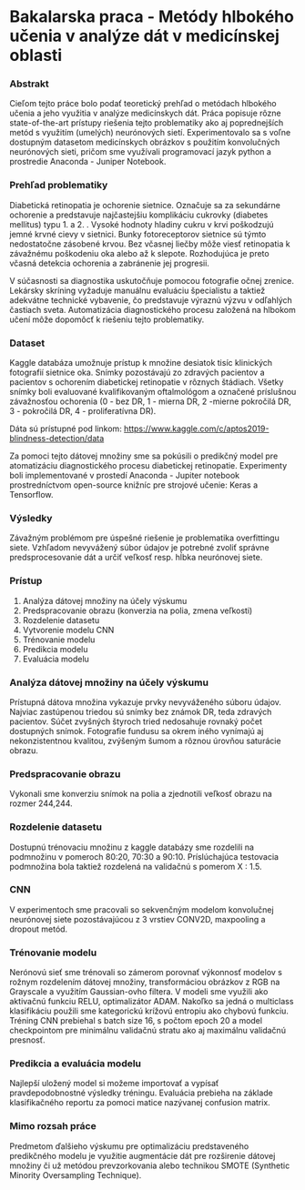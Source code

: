 # Bakalarska praca - Metódy hlbokého učenia v analýze dát v medicínskej oblasti

### Abstrakt ###
Cieľom tejto práce bolo podať teoretický prehľad o metódach hlbokého učenia a jeho využitia v analýze medicínskych dát. Práca popisuje rôzne state-of-the-art prístupy riešenia tejto problematiky ako aj poprednejších metód s využitím (umelých) neurónových sietí. Experimentovalo sa s voľne dostupným datasetom medicínskych obrázkov s použitím konvolučných neurónových sieti, pričom sme využívali programovací jazyk python a prostredie Anaconda - Juniper Notebook.

### Prehľad problematiky ###
Diabetická retinopatia je ochorenie sietnice. Označuje sa za sekundárne ochorenie a predstavuje najčastejšiu komplikáciu cukrovky (diabetes mellitus) typu 1. a 2. . Vysoké hodnoty hladiny cukru v krvi poškodzujú jemné krvné cievy v sietnici. Bunky fotoreceptorov sietnice sú týmto nedostatočne zásobené krvou. Bez včasnej liečby môže viesť retinopatia k závažnému poškodeniu oka alebo až k slepote. Rozhodujúca je preto včasná detekcia ochorenia a zabránenie jej progresii.

V súčasnosti sa diagnostika uskutočňuje pomocou fotografie očnej zrenice. Lekársky skríning vyžaduje manuálnu evaluáciu špecialistu a taktiež adekvátne technické vybavenie, čo predstavuje výraznú výzvu v odľahlých častiach sveta. Automatizácia diagnostického procesu založená na hlbokom učení môže dopomôcť k riešeniu tejto problematiky.

### Dataset ###
Kaggle databáza umožnuje prístup k množine desiatok tisíc klinických fotografií sietnice oka. Snímky pozostávajú zo zdravých pacientov a pacientov s ochorením diabetickej retinopatie v rôznych štádiach. Všetky snímky boli evaluované kvalifikovaným oftalmológom a označené príslušnou závažnosťou ochorenia (0 - bez DR, 1 - mierna DR, 2 -mierne pokročilá DR, 3 - pokročilá DR, 4 - proliferatívna DR). 

Dáta sú prístupné pod linkom: https://www.kaggle.com/c/aptos2019-blindness-detection/data

Za pomoci tejto dátovej množiny sme sa pokúsili o predikčný model pre atomatizáciu diagnostického procesu diabetickej retinopatie. 
Experimenty boli implementované v prostedí Anaconda - Jupiter notebook prostredníctvom open-source knižníc pre strojové učenie: Keras a Tensorflow.


### Výsledky ###
Závažným problémom pre úspešné riešenie je problematika overfittingu siete. Vzhľadom nevyvážený súbor údajov je potrebné zvoliť správne predsprocesovanie dát a určiť veľkosť resp. hĺbka neurónovej siete.  

### Prístup ###
1. Analýza dátovej množiny na účely výskumu
3. Predspracovanie obrazu (konverzia na polia, zmena veľkosti)
4. Rozdelenie datasetu 
5. Vytvorenie modelu CNN 
6. Trénovanie modelu
7. Predikcia modelu
8. Evaluácia modelu

### Analýza dátovej množiny na účely výskumu ###
Prístupná dátova množina vykazuje prvky nevyváženého súboru údajov. Najviac zastúpenou triedou sú snímky bez známok DR, teda zdravých pacientov. Súčet zvyšných štyroch tried nedosahuje rovnaký počet dostupných snímok. Fotografie fundusu sa okrem iného vynímajú aj nekonzistentnou kvalitou, zvýšeným šumom a rôznou úrovňou saturácie obrazu.

### Predspracovanie obrazu ###
Vykonali sme konverziu snímok na polia a zjednotili veľkosť obrazu na rozmer 244,244. 

### Rozdelenie datasetu ###
Dostupnú trénovaciu množinu z kaggle databázy sme rozdelili na podmnožinu v pomeroch 80:20, 70:30 a 90:10.
Príslúchajúca testovacia podmnožina bola taktiež rozdelená na validačnú s pomerom X : 1.5.

### CNN ###
V experimentoch sme pracovali so sekvenčným modelom konvolučnej neurónovej siete pozostávajúcou z 3 vrstiev CONV2D, maxpooling a dropout metód. 

### Trénovanie modelu ###
Nerónovú sieť sme trénovali so zámerom porovnať výkonnosť modelov s rožnym rozdelením dátovej množiny, transformáciou obrázkov z RGB na Grayscale a využitím Gaussian-ovho filtera. V modeli sme využili ako aktivačnú funkciu RELU, optimalizátor ADAM. Nakoľko sa jedná o multiclass klasifikáciu použili sme kategorickú krížovú entropiu ako chybovú funkciu. 
Tréning CNN prebiehal s batch size 16, s počtom epoch 20 a model checkpointom pre minimálnu validačnú stratu ako aj maximálnu validačnú presnosť.

### Predikcia a evaluácia modelu ###
Najlepší uložený model si možeme importovať a vypísať pravdepodobnostné výsledky tréningu. Evaluácia prebieha na základe klasifikačného reportu za pomoci matice nazývanej confusion matrix.

### Mimo rozsah práce ###
Predmetom ďalšieho výskumu pre optimalizáciu predstaveného predikčného modelu je využitie augmentácie dát pre rozširenie dátovej množiny či už metódou prevzorkovania alebo technikou SMOTE (Synthetic Minority Oversampling Technique).
